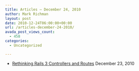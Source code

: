 ```yaml
---
title: Articles – December 24, 2010
author: Mark Richman
layout: post
date: 2010-12-24T06:00:00+00:00
url: /articles-december-24-2010/
avada_post_views_count:
  - 458
categories:
  - Uncategorized

---
```

  * [Rethinking Rails 3 Controllers and Routes][1]
December 23, 2010 </ul>

 [1]: http://blog.peepcode.com/tutorials/2010/rethinking-rails-3-routes